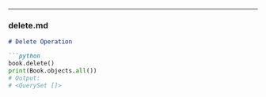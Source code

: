 
---

### delete.md
```markdown
# Delete Operation

```python
book.delete()
print(Book.objects.all())
# Output:
# <QuerySet []>
